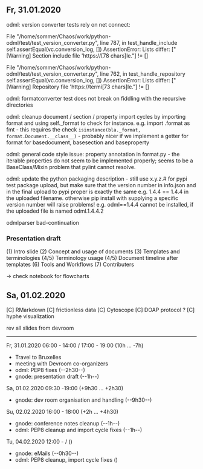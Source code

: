 ## Fr, 31.01.2020

odml: version converter tests rely on net connect:

File "/home/sommer/Chaos/work/python-odml/test/test_version_converter.py", line 787, in test_handle_include
self.assertEqual(vc.conversion_log, [])
AssertionError: Lists differ: ["[Warning] Section include file 'https://[78 chars]le."] != []

File "/home/sommer/Chaos/work/python-odml/test/test_version_converter.py", line 762, in test_handle_repository
self.assertEqual(vc.conversion_log, [])
AssertionError: Lists differ: ["[Warning] Repository file 'https://termi[73 chars]le."] != []


odml: formatconverter test does not break on fiddling with the recursive directories


odml: cleanup document / section / property import cycles by importing format and using self._format
      to check for instance.
      e.g. import .format as fmt
      - this requires the check `isinstance(bla._format, format.Document.__class__)`
      - probably nicer if we implement a getter for format for basedocument, basesection and baseproperty

odml: general code style issue: property annotation in format.py - the iterable properties do not seem
      to be implemented properly; seems to be a BaseClass/Mixin problem that pylint cannot resolve.

odml: update the python packaging description - still use x.y.z.# for pypi test package upload, 
      but make sure that the version number in info.json and in the final upload to pypi proper 
      is exactly the same e.g. 1.4.4 == 1.4.4 in the uploaded filename. otherwise pip install
      with supplying a specific version number will raise problems!
      e.g. odml==1.4.4 cannot be installed, if the uploaded file is named odml.1.4.4.2

odmlparser
bad-continuation



### Presentation draft

(1) Intro slide
(2) Concept and usage of documents
(3) Templates and terminologies
(4/5) Terminology usage
(4/5) Document timeline after templates
(6) Tools and Workflows
(7) Contributers

-> check notebook for flowcharts

## Sa, 01.02.2020

[C] RMarkdown
[C] frictionless data
[C] Cytoscope
[C] DOAP protocol ?
[C] hyphe visualization

rev all slides from devroom


-------

Fr, 31.01.2020 06:00 - 14:00 / 17:00 - 19:00  (10h ... -7h)
- Travel to Bruxelles
- meeting with Devroom co-organizers
- odml: PEP8 fixes (--2h30--)
- gnode: presentation draft (--1h--)

Sa, 01.02.2020 09:30 -19:00 (+9h30 ... +2h30)
- gnode: dev room organisation and handling (--9h30--)

Su, 02.02.2020 16:00 - 18:00 (+2h ... +4h30)
- gnode: conference notes cleanup (--1h--)
- odml: PEP8 cleanup and import cycle fixes (--1h--)

Tu, 04.02.2020 12:00 -  / ()
- gnode: eMails (--0h30--)
- odml: PEP8 cleanup, import cycle fixes ()
